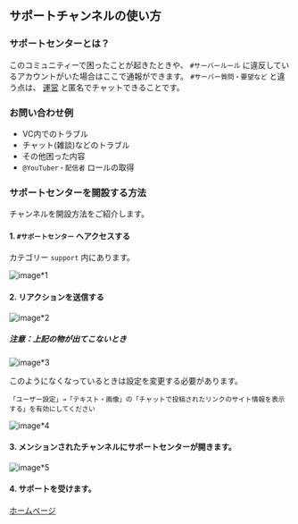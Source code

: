 ## サポートチャンネルの使い方

### サポートセンターとは？
このコミュニティーで困ったことが起きたときや、 `#サーバールール` に違反しているアカウントがいた場合はここで通報ができます。
`#サーバー質問・要望など` と違う点は、 [運営](../Other/mod.md)  と匿名でチャットできることです。

### お問い合わせ例
- VC内でのトラブル
- チャット(雑談)などのトラブル
- その他困った内容
- `@YouTuber・配信者` ロールの取得

### サポートセンターを開設する方法
チャンネルを開設方法をご紹介します。

#### 1. `#サポートセンター` へアクセスする
カテゴリー `support` 内にあります。

![image*1](https://media.discordapp.net/attachments/812277834960601129/850614098382684160/unknown.png?width=720&height=405)

#### 2. リアクションを送信する

![image*2](https://media.discordapp.net/attachments/812277834960601129/850614141467099176/unknown.png)

##### 注意：上記の物が出てこないとき

![image*3](https://media.discordapp.net/attachments/812277834960601129/850614514554896424/unknown.png?width=720&height=274)

このようになくなっているときは設定を変更する必要があります。

```
「ユーザー設定」→「テキスト・画像」の「チャットで投稿されたリンクのサイト情報を表示する」を有効にしてください
```

![image*4](https://media.discordapp.net/attachments/812277834960601129/850614640043360286/unknown.png?width=720&height=394)

#### 3. メンションされたチャンネルにサポートセンターが開きます。

![image*5](https://media.discordapp.net/attachments/812277834960601129/850614750685691966/unknown.png?width=720&height=405)

#### 4. サポートを受けます。

[ホームページ](../README.md)